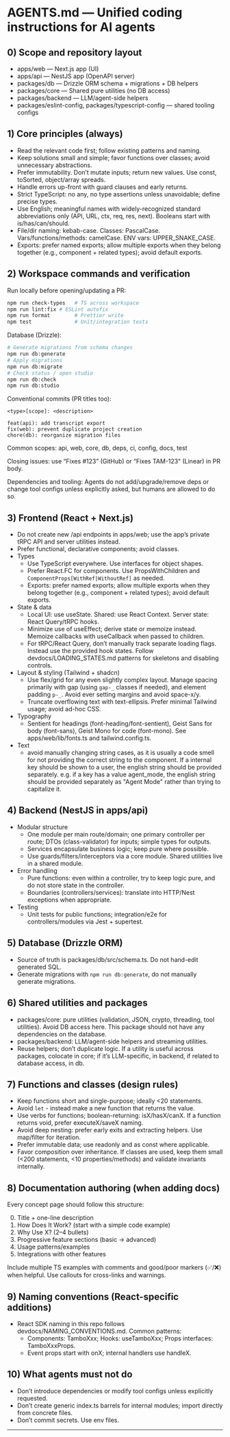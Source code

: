 # AGENTS.md — Unified coding instructions for AI agents

## 0) Scope and repository layout

- apps/web — Next.js app (UI)
- apps/api — NestJS app (OpenAPI server)
- packages/db — Drizzle ORM schema + migrations + DB helpers
- packages/core — Shared pure utilities (no DB access)
- packages/backend — LLM/agent-side helpers
- packages/eslint-config, packages/typescript-config — shared tooling configs

## 1) Core principles (always)

- Read the relevant code first; follow existing patterns and naming.
- Keep solutions small and simple; favor functions over classes; avoid unnecessary abstractions.
- Prefer immutability. Don’t mutate inputs; return new values. Use const, toSorted, object/array spreads.
- Handle errors up-front with guard clauses and early returns.
- Strict TypeScript: no any, no type assertions unless unavoidable; define precise types.
- Use English; meaningful names with widely-recognized standard abbreviations only (API, URL, ctx, req, res, next). Booleans start with is/has/can/should.
- File/dir naming: kebab-case. Classes: PascalCase. Vars/functions/methods: camelCase. ENV vars: UPPER_SNAKE_CASE.
- Exports: prefer named exports; allow multiple exports when they belong together (e.g., component + related types); avoid default exports.

## 2) Workspace commands and verification

Run locally before opening/updating a PR:

```bash
npm run check-types   # TS across workspace
npm run lint:fix # ESLint autofix
npm run format        # Prettier write
npm test              # Unit/integration tests
```

Database (Drizzle):

```bash
# Generate migrations from schema changes
npm run db:generate
# Apply migrations
npm run db:migrate
# Check status / open studio
npm run db:check
npm run db:studio
```

Conventional commits (PR titles too):

```
<type>[scope]: <description>

feat(api): add transcript export
fix(web): prevent duplicate project creation
chore(db): reorganize migration files
```

Common scopes: api, web, core, db, deps, ci, config, docs, test

Closing issues: use “Fixes #123” (GitHub) or “Fixes TAM-123” (Linear) in PR body.

Dependencies and tooling: Agents do not add/upgrade/remove deps or change tool
configs unless explicitly asked, but humans are allowed to do so.

## 3) Frontend (React + Next.js)

- Do not create new /api endpoints in apps/web; use the app’s private tRPC API and server utilities instead.
- Prefer functional, declarative components; avoid classes.
- Types
  - Use TypeScript everywhere. Use interfaces for object shapes.
  - Prefer React.FC for components. Use PropsWithChildren and `ComponentProps[WithRef|WithoutRef]` as needed.
  - Exports: prefer named exports; allow multiple exports when they belong together (e.g., component + related types); avoid default exports.
- State & data
  - Local UI: use useState. Shared: use React Context. Server state: React Query/tRPC hooks.
  - Minimize use of useEffect; derive state or memoize instead. Memoize callbacks with useCallback when passed to children.
  - For tRPC/React Query, don’t manually track separate loading flags. Instead use the provided hook states. Follow devdocs/LOADING_STATES.md patterns for skeletons and disabling controls.
- Layout & styling (Tailwind + shadcn)
  - Use flex/grid for any even slightly complex layout. Manage spacing primarily with gap (using `gap-_` classes if needed), and element padding `p-_`. Avoid ever setting margins and avoid space-x/y.
  - Truncate overflowing text with text-ellipsis. Prefer minimal Tailwind usage; avoid ad-hoc CSS.
- Typography
  - Sentient for headings (font-heading/font-sentient), Geist Sans for body (font-sans), Geist Mono for code (font-mono). See apps/web/lib/fonts.ts and tailwind.config.ts.
- Text
  - avoid manually changing string cases, as it is usually a code smell for not providing the correct string to the component. If a internal key should be shown to a user, the english string should be provided separately. e.g. if a key has a value agent_mode, the english string should be provided separately as "Agent Mode" rather than trying to capitalize it.

## 4) Backend (NestJS in apps/api)

- Modular structure
  - One module per main route/domain; one primary controller per route; DTOs (class-validator) for inputs; simple types for outputs.
  - Services encapsulate business logic; keep pure where possible.
  - Use guards/filters/interceptors via a core module. Shared utilities live in a shared module.
- Error handling
  - Pure functions: even within a controller, try to keep logic pure, and do not store state in the controller.
  - Boundaries (controllers/services): translate into HTTP/Nest exceptions when appropriate.
- Testing
  - Unit tests for public functions; integration/e2e for controllers/modules via Jest + supertest.

## 5) Database (Drizzle ORM)

- Source of truth is packages/db/src/schema.ts. Do not hand-edit generated SQL.
- Generate migrations with `npm run db:generate`, do not manually generate migrations.

## 6) Shared utilities and packages

- packages/core: pure utilities (validation, JSON, crypto, threading, tool utilities). Avoid DB access here. This package should not have any dependencies on the database.
- packages/backend: LLM/agent-side helpers and streaming utilities.
- Reuse helpers; don’t duplicate logic. If a utility is useful across packages, colocate in core; if it’s LLM-specific, in backend, if related to database access, in db.

## 7) Functions and classes (design rules)

- Keep functions short and single-purpose; ideally <20 statements.
- Avoid `let` - instead make a new function that returns the value.
- Use verbs for functions; boolean-returning: isX/hasX/canX. If a function returns void, prefer executeX/saveX naming.
- Avoid deep nesting: prefer early exits and extracting helpers. Use map/filter for iteration.
- Prefer immutable data; use readonly and as const where applicable.
- Favor composition over inheritance. If classes are used, keep them small (<200 statements, <10 properties/methods) and validate invariants internally.

## 8) Documentation authoring (when adding docs)

Every concept page should follow this structure:

0. Title + one-line description
1. How Does It Work? (start with a simple code example)
2. Why Use X? (2–4 bullets)
3. Progressive feature sections (basic → advanced)
4. Usage patterns/examples
5. Integrations with other features

Include multiple TS examples with comments and good/poor markers (✅/❌) when helpful. Use callouts for cross-links and warnings.

## 9) Naming conventions (React-specific additions)

- React SDK naming in this repo follows devdocs/NAMING_CONVENTIONS.md. Common patterns:
  - Components: TamboXxx; Hooks: useTamboXxx; Props interfaces: TamboXxxProps.
  - Event props start with onX; internal handlers use handleX.

## 10) What agents must not do

- Don’t introduce dependencies or modify tool configs unless explicitly requested.
- Don’t create generic index.ts barrels for internal modules; import directly from concrete files.
- Don’t commit secrets. Use env files.

---

